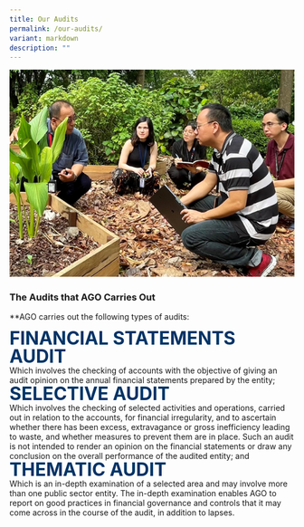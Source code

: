 ```yaml
---
title: Our Audits
permalink: /our-audits/
variant: markdown
description: ""
---
```

![](/images/our_audit.png)

### The Audits that AGO Carries Out
**AGO carries out the following types of audits:

<style>
  .title {
    font-size: 2rem;
    font-weight: bold;
    line-height: 1;
    color: #003366;
  }

</style>

<div class="row is-multiline padding--bottom--lg">
	<div class="row">
	<div class="col is-one-third title">FINANCIAL STATEMENTS AUDIT</div>
		<div class="col is-two-third">Which involves the checking of accounts with the objective of giving an audit opinion on the annual financial statements prepared by the entity;</div>
</div>
<div class="row">
	<div class="col is-one-third title">SELECTIVE AUDIT</div>
		<div class="col is-two-third">Which involves the checking of selected activities and operations, carried out in relation to the accounts, for financial irregularity, and to ascertain whether there has been excess, extravagance or gross inefficiency leading to waste, and whether measures to prevent them are in place. Such an audit is not intended to render an opinion on the financial statements or draw any conclusion on the overall performance of the audited entity; and</div>
</div>
	
<div class="row">
	<div class="col is-one-third title">THEMATIC AUDIT</div>
		<div class="col is-two-third">Which is an in-depth examination of a selected area and may involve more than one public sector entity. The in-depth examination enables AGO to report on good practices in financial governance and controls that it may come across in the course of the audit, in addition to lapses.</div>
</div>
	</div>